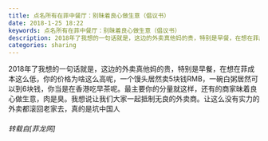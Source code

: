 ```yaml
---
title: 点名所有在菲中餐厅：别昧着良心做生意（倡议书）
date: 2018-1-25 18:22
keywords: 点名所有在菲中餐厅：别昧着良心做生意（倡议书）
description: 2018年了我想的一句话就是，这边的外卖真他妈的贵，特别是早餐，在想在菲成本这么低，你的价格为啥这么高呢，一个馒头居然卖5块钱RMB，一碗白粥居然可以到6块钱，你当是在香港吃早茶呢。最主要你的分量就这样，还有的商家昧着良心做生意，肉是臭。我想说让我们大家一起抵制无良的外卖商。让这么没有实力的外卖都滚回老家去，真的是坑中国人
categories: sharing
---
```

<td class="t_f" id="postmessage_1118812">

2018年了我想的一句话就是，这边的外卖真他妈的贵，特别是早餐，在想在菲成本这么低，你的价格为啥这么高呢，一个馒头居然卖5块钱RMB，一碗白粥居然可以到6块钱，你当是在香港吃早茶呢。最主要你的分量就这样，还有的商家昧着良心做生意，肉是臭。我想说让我们大家一起抵制无良的外卖商。让这么没有实力的外卖都滚回老家去，真的是坑中国人</td>
###### 转载自[菲龙网]